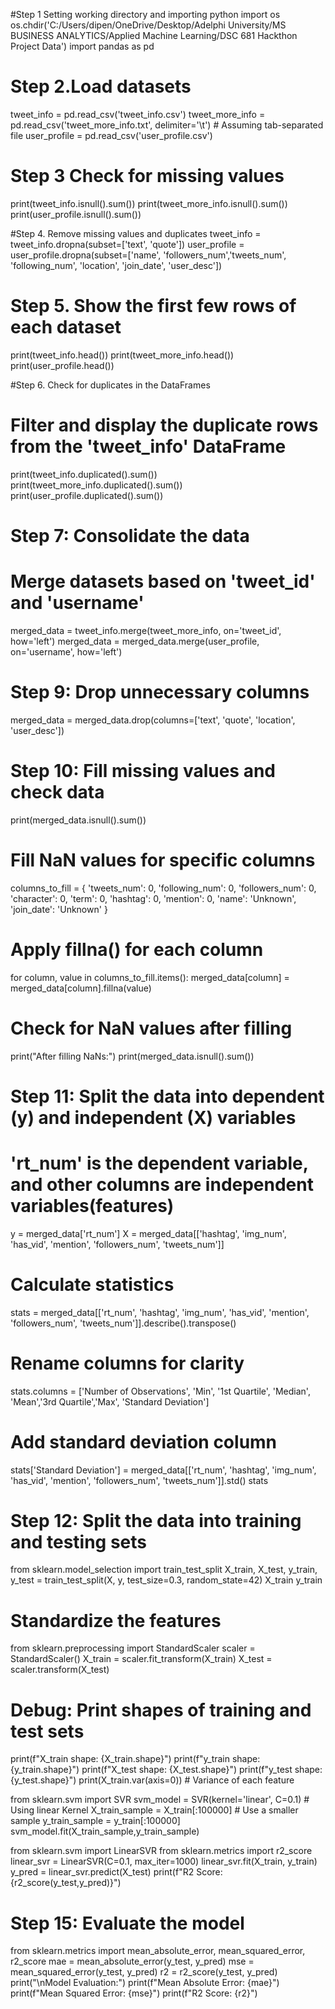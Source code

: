 #Step 1 Setting working directory and importing python
import os
os.chdir('C:/Users/dipen/OneDrive/Desktop/Adelphi University/MS BUSINESS ANALYTICS/Applied Machine Learning/DSC 681 Hackthon Project Data')
import pandas as pd

# Step 2.Load datasets
tweet_info = pd.read_csv('tweet_info.csv')
tweet_more_info = pd.read_csv('tweet_more_info.txt', delimiter='\t')  # Assuming tab-separated file
user_profile = pd.read_csv('user_profile.csv')

# Step 3 Check for missing values
print(tweet_info.isnull().sum())
print(tweet_more_info.isnull().sum())
print(user_profile.isnull().sum())

#Step 4. Remove missing values and duplicates
tweet_info = tweet_info.dropna(subset=['text', 'quote'])
user_profile = user_profile.dropna(subset=['name', 'followers_num','tweets_num', 'following_num', 'location', 'join_date', 'user_desc'])

# Step 5. Show the first few rows of each dataset
print(tweet_info.head())
print(tweet_more_info.head())
print(user_profile.head())

#Step 6. Check for duplicates in the DataFrames
# Filter and display the duplicate rows from the 'tweet_info' DataFrame
print(tweet_info.duplicated().sum())
print(tweet_more_info.duplicated().sum())
print(user_profile.duplicated().sum())


# Step 7: Consolidate the data
# Merge datasets based on 'tweet_id' and 'username'
merged_data = tweet_info.merge(tweet_more_info, on='tweet_id', how='left')
merged_data = merged_data.merge(user_profile, on='username', how='left')

# Step 9: Drop unnecessary columns
merged_data = merged_data.drop(columns=['text', 'quote', 'location', 'user_desc'])

# Step 10: Fill missing values and check data 
print(merged_data.isnull().sum()) 


# Fill NaN values for specific columns 
columns_to_fill = { 
    'tweets_num': 0, 
    'following_num': 0, 
    'followers_num': 0, 
    'character': 0, 
    'term': 0, 
    'hashtag': 0, 
    'mention': 0, 
    'name': 'Unknown', 
    'join_date': 'Unknown' 
    } 

# Apply fillna() for each column 
for column, value in columns_to_fill.items():
    merged_data[column] = merged_data[column].fillna(value)
    
# Check for NaN values after filling 
print("After filling NaNs:")
print(merged_data.isnull().sum())

# Step 11: Split the data into dependent (y) and independent (X) variables
# 'rt_num' is the dependent variable, and other columns are independent variables(features)
y = merged_data['rt_num']
X = merged_data[['hashtag', 'img_num', 'has_vid', 'mention', 'followers_num', 'tweets_num']]

# Calculate statistics 
stats = merged_data[['rt_num', 'hashtag', 'img_num', 'has_vid', 'mention', 'followers_num', 'tweets_num']].describe().transpose() 

# Rename columns for clarity 
stats.columns = ['Number of Observations', 'Min',  '1st Quartile', 'Median', 'Mean','3rd Quartile','Max', 'Standard Deviation'] 

# Add standard deviation column 
stats['Standard Deviation'] = merged_data[['rt_num', 'hashtag', 'img_num', 'has_vid', 'mention', 'followers_num', 'tweets_num']].std()
stats

# Step 12: Split the data into training and testing sets
from sklearn.model_selection import train_test_split
X_train, X_test, y_train, y_test = train_test_split(X, y, test_size=0.3, random_state=42)
X_train
y_train

# Standardize the features 
from sklearn.preprocessing import StandardScaler
scaler = StandardScaler() 
X_train = scaler.fit_transform(X_train)
X_test = scaler.transform(X_test)

# Debug: Print shapes of training and test sets 
print(f"X_train shape: {X_train.shape}") 
print(f"y_train shape: {y_train.shape}") 
print(f"X_test shape: {X_test.shape}") 
print(f"y_test shape: {y_test.shape}")
print(X_train.var(axis=0))  # Variance of each feature 

from sklearn.svm import SVR
svm_model = SVR(kernel='linear', C=0.1) # Using linear Kernel 
X_train_sample = X_train[:100000]  # Use a smaller sample
y_train_sample = y_train[:100000]
svm_model.fit(X_train_sample,y_train_sample)

from sklearn.svm import LinearSVR
from sklearn.metrics import r2_score
linear_svr = LinearSVR(C=0.1, max_iter=1000)
linear_svr.fit(X_train, y_train)
y_pred = linear_svr.predict(X_test)
print(f"R2 Score:{r2_score(y_test,y_pred)}")

# Step 15: Evaluate the model
from sklearn.metrics import mean_absolute_error, mean_squared_error, r2_score
mae = mean_absolute_error(y_test, y_pred) 
mse = mean_squared_error(y_test, y_pred) 
r2 = r2_score(y_test, y_pred) 
print("\nModel Evaluation:") 
print(f"Mean Absolute Error: {mae}")
print(f"Mean Squared Error: {mse}") 
print(f"R2 Score: {r2}")
